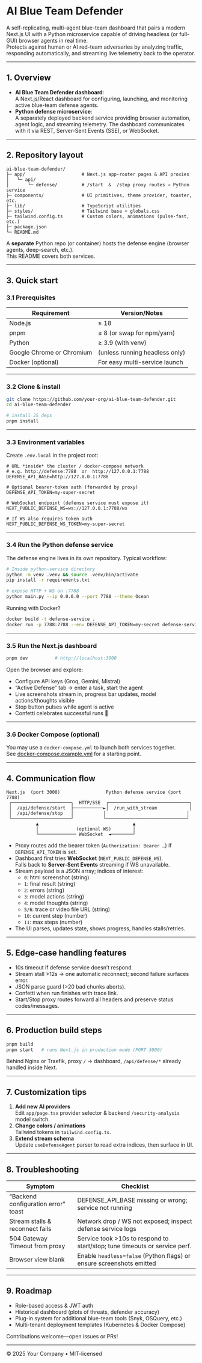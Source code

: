 # AI Blue Team Defender

A self-replicating, multi-agent blue-team dashboard that pairs a modern Next.js UI with a Python microservice capable of driving headless (or full-GUI) browser agents in real time.  
Protects against human or AI red-team adversaries by analyzing traffic, responding automatically, and streaming live telemetry back to the operator.

---

## 1. Overview

- **AI Blue Team Defender dashboard**:  
  A Next.js/React dashboard for configuring, launching, and monitoring active blue-team defense agents.
- **Python defense microservice**:  
  A separately deployed backend service providing browser automation, agent logic, and streaming telemetry. The dashboard communicates with it via REST, Server-Sent Events (SSE), or WebSocket.

---

## 2. Repository layout

```
ai-blue-team-defender/
├─ app/                     # Next.js app-router pages & API proxies
│   └─ api/
│       └─ defense/         # /start  &  /stop proxy routes → Python service
├─ components/              # UI primitives, theme provider, toaster, etc.
├─ lib/                     # TypeScript utilities
├─ styles/                  # Tailwind base + globals.css
├─ tailwind.config.ts       # Custom colors, animations (pulse-fast, etc.)
├─ package.json
└─ README.md
```

A **separate** Python repo (or container) hosts the defense engine (browser agents, deep-search, etc.).  
This README covers both services.

---

## 3. Quick start

### 3.1 Prerequisites

| Requirement                       | Version/Notes                      |
|-----------------------------------|------------------------------------|
| Node.js                           | ≥ 18                               |
| pnpm                              | ≥ 8  (or swap for npm/yarn)        |
| Python                            | ≥ 3.9  (with venv)                 |
| Google Chrome or Chromium         | (unless running headless only)     |
| Docker (optional)                 | For easy multi-service launch      |

---

### 3.2 Clone & install

```bash
git clone https://github.com/your-org/ai-blue-team-defender.git
cd ai-blue-team-defender

# install JS deps
pnpm install
```

---

### 3.3 Environment variables

Create `.env.local` in the project root:

```env
# URL *inside* the cluster / docker-compose network
# e.g. http://defense:7788  or  http://127.0.0.1:7788
DEFENSE_API_BASE=http://127.0.0.1:7788

# Optional bearer-token auth (forwarded by proxy)
DEFENSE_API_TOKEN=my-super-secret

# WebSocket endpoint (defense service must expose it)
NEXT_PUBLIC_DEFENSE_WS=ws://127.0.0.1:7788/ws

# If WS also requires token auth
NEXT_PUBLIC_DEFENSE_WS_TOKEN=my-super-secret
```

---

### 3.4 Run the **Python defense service**

The defense engine lives in its own repository. Typical workflow:

```bash
# Inside python-service directory
python -m venv .venv && source .venv/bin/activate
pip install -r requirements.txt

# expose HTTP + WS on :7788
python main.py --ip 0.0.0.0 --port 7788 --theme Ocean
```

Running with Docker?  

```bash
docker build -t defense-service .
docker run -p 7788:7788 --env DEFENSE_API_TOKEN=my-secret defense-service
```

---

### 3.5 Run the **Next.js dashboard**

```bash
pnpm dev          # http://localhost:3000
```

Open the browser and explore:
* Configure API keys (Groq, Gemini, Mistral)  
* “Active Defense” tab → enter a task, start the agent  
* Live screenshots stream in, progress bar updates, model actions/thoughts visible  
* Stop button pulses while agent is active  
* Confetti celebrates successful runs 🎉

---

### 3.6 Docker Compose (optional)

You may use a `docker-compose.yml` to launch both services together.  
See [docker-compose.example.yml](docker-compose.example.yml) for a starting point.

---

## 4. Communication flow

```
Next.js  (port 3000)                 Python defense service (port 7788)
 ┌──────────────────────┐  HTTP/SSE  ┌──────────────────────────────┐
 │  /api/defense/start  ├───────────►│  /run_with_stream            │
 │  /api/defense/stop   │           │                              │
 └──────────────────────┘           └──────────────────────────────┘
           ▲                                   ▲
           │              (optional WS)        │
           └────────────── WebSocket  ◄────────┘
```
* Proxy routes add the bearer token (`Authorization: Bearer …`) if `DEFENSE_API_TOKEN` is set.
* Dashboard first tries **WebSocket** (`NEXT_PUBLIC_DEFENSE_WS`).  
  Falls back to **Server-Sent Events** streaming if WS unavailable.
* Stream payload is a JSON array; indices of interest:  
  - `0`: html screenshot (string)
  - `1`: final result (string)
  - `2`: errors (string)
  - `3`: model actions (string)
  - `4`: model thoughts (string)
  - `5/6`: trace or video file URL (string)
  - `10`: current step (number)
  - `11`: max steps (number)
* The UI parses, updates state, shows progress, handles stalls/retries.

---

## 5. Edge-case handling features

- 10s timeout if defense service doesn’t respond.
- Stream stall >12s → one automatic reconnect; second failure surfaces error.
- JSON parse guard (>20 bad chunks aborts).
- Confetti when run finishes with trace link.
- Start/Stop proxy routes forward all headers and preserve status codes/messages.

---

## 6. Production build steps

```bash
pnpm build
pnpm start   # runs Next.js in production mode (PORT 3000)
```

Behind Nginx or Traefik, proxy `/` → dashboard, `/api/defense/*` already handled inside Next.

---

## 7. Customization tips

1. **Add new AI providers**  
   Edit `app/page.tsx` provider selector & backend `/security-analysis` model switch.
2. **Change colors / animations**  
   Tailwind tokens in `tailwind.config.ts`.
3. **Extend stream schema**  
   Update `useDefenseAgent` parser to read extra indices, then surface in UI.

---

## 8. Troubleshooting

| Symptom                                   | Checklist                                                                   |
|-------------------------------------------|-----------------------------------------------------------------------------|
| “Backend configuration error” toast       | DEFENSE_API_BASE missing or wrong; service not running                      |
| Stream stalls & reconnect fails           | Network drop / WS not exposed; inspect defense service logs                 |
| 504 Gateway Timeout from proxy            | Service took >10s to respond to start/stop; tune timeouts or service perf.  |
| Browser view blank                        | Enable `headless=false` (Python flags) or ensure screenshots emitted        |

---

## 9. Roadmap

- Role-based access & JWT auth  
- Historical dashboard (plots of threats, defender accuracy)  
- Plug-in system for additional blue-team tools (Snyk, OSQuery, etc.)  
- Multi-tenant deployment templates (Kubernetes & Docker Compose)  

Contributions welcome—open issues or PRs!

---

© 2025 Your Company • MIT-licensed